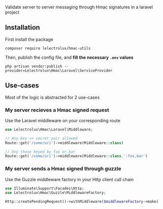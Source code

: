 Validate server to server messaging through Hmac signatures in a laravel project

## Installation
First install the package
```shell
composer require lelectrolux/hmac-utils
```

Then, publish the config file, and **fill the necessary `.env` values**
```shell
php artisan vendor:publish --provider=Lelectrolux\Hmac\Laravel\ServiceProvider
```

## Use-cases

Most of the logic is abstracted for 2 use-cases

### My server recieves a Hmac signed request

Use the Laravel middleware on your corresponding route
```php
use Lelectrolux\Hmac\Laravel\Middleware;

// Any key => secret pair allowed
Route::get('/some/uri')->middleware(Middleware::class)

// Ony those keyed by foo or bar
Route::get('/some/uri')->middleware(Middleware::class.':foo,bar')
```

### My server sends a Hmac signed through guzzle

Use the Guzzle middleware factory in your Http client call chain
```php
use Illuminate\Support\Facades\Http;
use Lelectrolux\Hmac\Guzzle\MiddlewareFactory;

Http::createPendingRequest()->withMiddleware($middlewareFactory->make('foo'))->...
```
